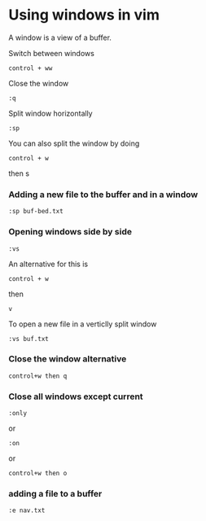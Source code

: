 # Using windows in vim

A window is a view of a buffer.

Switch between windows

	control + ww

Close the window

	:q

Split window horizontally

	:sp

You can also split the window by doing

	control + w

then
	s

###  Adding a new file to the buffer and in a window

	:sp buf-bed.txt

### Opening windows side by side

	:vs

An alternative for this is

	control + w

then

	v

To open a new file in a verticlly split window

	:vs buf.txt

### Close the window alternative

	control+w then q

### Close all windows except current

	:only

or

	:on

or

	control+w then o

### adding a file to a buffer

	:e nav.txt
